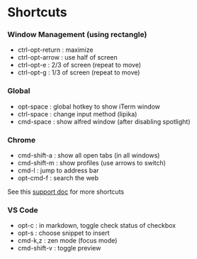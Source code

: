 # Shortcuts

### Window Management (using rectangle)

- ctrl-opt-return : maximize
- ctrl-opt-arrow : use half of screen
- ctrl-opt-e : 2/3 of screen (repeat to move)
- ctrl-opt-g : 1/3 of screen (repeat to move)

### Global

- opt-space : global hotkey to show iTerm window
- ctrl-space : change input method (lipika)
- cmd-space : show alfred window (after disabling spotlight)

### Chrome

- cmd-shift-a : show all open tabs (in all windows)
- cmd-shift-m : show profiles (use arrows to switch)
- cmd-l : jump to address bar
- opt-cmd-f : search the web

See this [support doc](https://support.google.com/chrome/answer/157179) for more shortcuts

### VS Code

- opt-c : in markdown, toggle check status of checkbox
- opt-s : choose snippet to insert
- cmd-k,z : zen mode (focus mode)
- cmd-shift-v : toggle preview


